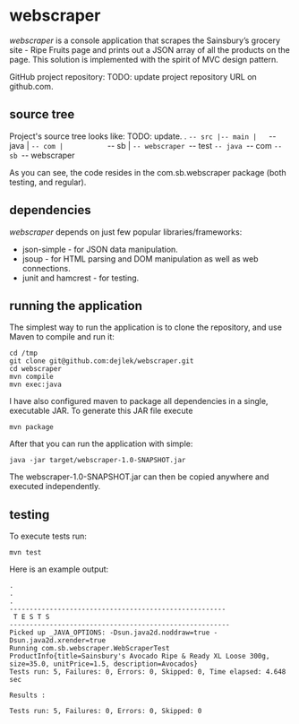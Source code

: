 webscraper
===========

*webscraper* is a console application that scrapes the Sainsbury’s grocery site - Ripe Fruits page and prints out 
a JSON array of all the products on the page.
This solution is implemented with the spirit of MVC design pattern.

GitHub project repository: TODO: update project repository URL on github.com.

source tree
-----------

Project's source tree looks like:
TODO: update.
    .
    `-- src
        |-- main
        |   `-- java
        |       `-- com
        |           `-- sb
        |               `-- webscraper
        `-- test
            `-- java
                `-- com
                    `-- sb
                        `-- webscraper

As you can see, the code resides in the com.sb.webscraper package (both testing, and regular).

dependencies
------------

*webscraper* depends on just few popular libraries/frameworks:

- json-simple - for JSON data manipulation.
- jsoup - for HTML parsing and DOM manipulation as well as web connections.
- junit and hamcrest - for testing.

running the application
-----------------------

The simplest way to run the application is to clone the repository, and use Maven to compile and run it:

    cd /tmp
    git clone git@github.com:dejlek/webscraper.git
    cd webscraper
    mvn compile
    mvn exec:java

I have also configured maven to package all dependencies in a single, executable JAR. To generate this JAR file
execute

    mvn package

After that you can run the application with simple:

    java -jar target/webscraper-1.0-SNAPSHOT.jar

The webscraper-1.0-SNAPSHOT.jar can then be copied anywhere and executed independently. 

testing
-------

To execute tests run:

`mvn test`

Here is an example output:

    .
    .
    .
    ------------------------------------------------------
     T E S T S
    -------------------------------------------------------
    Picked up _JAVA_OPTIONS: -Dsun.java2d.noddraw=true -Dsun.java2d.xrender=true
    Running com.sb.webscraper.WebScraperTest
    ProductInfo{title=Sainsbury's Avocado Ripe & Ready XL Loose 300g, size=35.0, unitPrice=1.5, description=Avocados}
    Tests run: 5, Failures: 0, Errors: 0, Skipped: 0, Time elapsed: 4.648 sec

    Results :

    Tests run: 5, Failures: 0, Errors: 0, Skipped: 0
